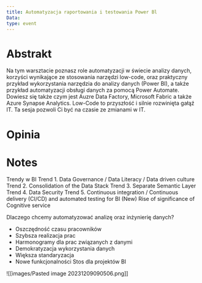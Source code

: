 ```yaml
---
title: Automatyzacja raportowania i testowania Power Bl
Data: 
type: event
---
```

# Abstrakt
Na tym warsztacie poznasz role automatyzacji w świecie analizy danych, korzyści wynikające ze stosowania narzędzi low-code, oraz praktyczny przykład wykorzystania narzędzia do analizy danych (Power BI), a także przykład automatyzacji obsługi danych za pomocą Power Automate. Dowiesz się także czym jest Auzre Data Factory, Microsoft Fabric a także Azure Synapse Analytics. Low-Code to przyszłość i silnie rozwinięta gałąź IT. Ta sesja pozwoli Ci być na czasie ze zmianami w IT.
# Opinia

# Notes
Trendy w BI
Trend 1. Data Governance / Data Literacy / Data driven culture
Trend 2. Consolidation of the Data Stack
Trend 3. Separate Semantic Layer
Trend 4. Data Security
Trend 5. Continuous integration / Continuous delivery (CI/CD) and automated testing for BI
(New) Rise of significance of Cognitive service

Dlaczego chcemy automatyzować analizę oraz inżynierię danych?
- Oszczędność czasu pracowników
- Szybsza realizacja prac
- Harmonogramy dla prac związanych z danymi
- Demokratyzacja wykorzystania danych
- Większa standaryzacja
- Nowe funkcjonalności
Stos dla projektów BI

![[images/Pasted image 20231209090506.png]]